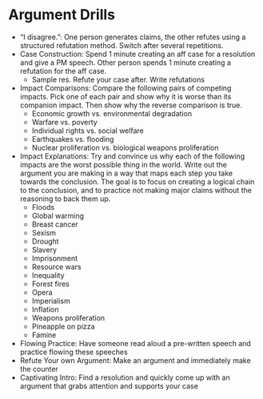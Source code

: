 # Argument Drills

* “I disagree.”: One person generates claims, the other refutes using a structured refutation method. Switch after several repetitions.
* Case Construction: Spend 1 minute creating an aff case for a resolution and give a PM speech. Other person spends 1 minute creating a refutation for the aff case.
  * Sample res. Refute your case after. Write refutations
* Impact Comparisons: Compare the following pairs of competing impacts. Pick one of each pair and show why it is worse than its companion impact. Then show why the reverse comparison is true.
  * Economic growth vs. environmental degradation
  * Warfare vs. poverty
  * Individual rights vs. social welfare
  * Earthquakes vs. flooding
  * Nuclear proliferation vs. biological weapons proliferation
* Impact Explanations: Try and convince us why each of the following impacts are the worst possible thing in the world. Write out the argument you are making in a way that maps each step you take towards the conclusion. The goal is to focus on creating a logical chain to the conclusion, and to practice not making major claims without the reasoning to back them up.
  * Floods
  * Global warming
  * Breast cancer
  * Sexism
  * Drought
  * Slavery
  * Imprisonment
  * Resource wars
  * Inequality
  * Forest fires
  * Opera
  * Imperialism
  * Inflation
  * Weapons proliferation
  * Pineapple on pizza
  * Famine
* Flowing Practice: Have someone read aloud a pre-written speech and practice flowing these speeches
* Refute Your own Argument: Make an argument and immediately make the counter
* Captivating Intro: Find a resolution and quickly come up with an argument that grabs attention and supports your case

